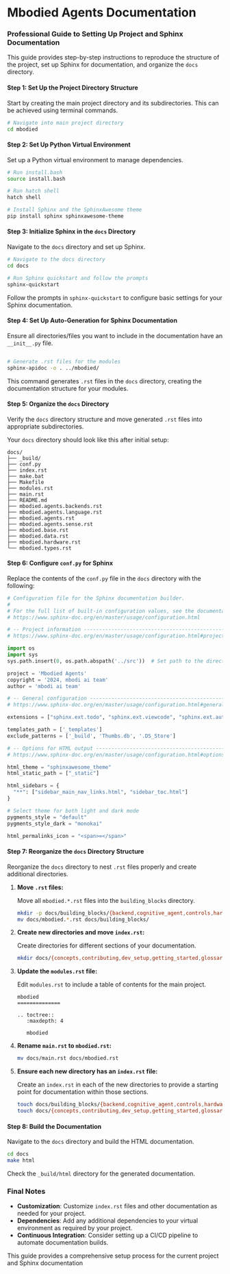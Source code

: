 # Mbodied Agents Documentation

### Professional Guide to Setting Up Project and Sphinx Documentation

This guide provides step-by-step instructions to reproduce the structure of the project, set up Sphinx for documentation, and organize the `docs` directory. 

#### Step 1: Set Up the Project Directory Structure

Start by creating the main project directory and its subdirectories. This can be achieved using terminal commands.

```bash
# Navigate into main project directory
cd mbodied
```
#### Step 2: Set Up Python Virtual Environment

Set up a Python virtual environment to manage dependencies.

```bash
# Run install.bash
source install.bash

# Run hatch shell
hatch shell

# Install Sphinx and the SphinxAwesome theme
pip install sphinx sphinxawesome-theme
```

#### Step 3: Initialize Sphinx in the `docs` Directory

Navigate to the `docs` directory and set up Sphinx.

```bash
# Navigate to the docs directory
cd docs

# Run Sphinx quickstart and follow the prompts
sphinx-quickstart
```

Follow the prompts in `sphinx-quickstart` to configure basic settings for your Sphinx documentation.

#### Step 4: Set Up Auto-Generation for Sphinx Documentation

Ensure all directories/files you want to include in the documentation have an `__init__.py` file.

```bash

# Generate .rst files for the modules
sphinx-apidoc -o . ../mbodied/
```

This command generates `.rst` files in the `docs` directory, creating the documentation structure for your modules.

#### Step 5: Organize the `docs` Directory

Verify the `docs` directory structure and move generated `.rst` files into appropriate subdirectories. 

Your `docs` directory should look like this after initial setup:

```plaintext
docs/
├── _build/
├── conf.py
├── index.rst
├── make.bat
├── Makefile
├── modules.rst
├── main.rst
├── README.md
├── mbodied.agents.backends.rst
├── mbodied.agents.language.rst
├── mbodied.agents.rst
├── mbodied.agents.sense.rst
├── mbodied.base.rst
├── mbodied.data.rst
├── mbodied.hardware.rst
└── mbodied.types.rst
```

#### Step 6: Configure `conf.py` for Sphinx

Replace the contents of the `conf.py` file in the `docs` directory with the following:

```python
# Configuration file for the Sphinx documentation builder.
#
# For the full list of built-in configuration values, see the documentation:
# https://www.sphinx-doc.org/en/master/usage/configuration.html

# -- Project information -----------------------------------------------------
# https://www.sphinx-doc.org/en/master/usage/configuration.html#project-information

import os
import sys
sys.path.insert(0, os.path.abspath('../src'))  # Set path to the directory containing docstrings

project = 'Mbodied Agents'
copyright = '2024, mbodi ai team'
author = 'mbodi ai team'

# -- General configuration ---------------------------------------------------
# https://www.sphinx-doc.org/en/master/usage/configuration.html#general-configuration

extensions = ["sphinx.ext.todo", "sphinx.ext.viewcode", "sphinx.ext.autodoc", "sphinx.ext.napoleon"]

templates_path = ['_templates']
exclude_patterns = ['_build', 'Thumbs.db', '.DS_Store']

# -- Options for HTML output -------------------------------------------------
# https://www.sphinx-doc.org/en/master/usage/configuration.html#options-for-html-output

html_theme = "sphinxawesome_theme"
html_static_path = ["_static"]

html_sidebars = {
  "**": ["sidebar_main_nav_links.html", "sidebar_toc.html"]
}

# Select theme for both light and dark mode
pygments_style = "default"
pygments_style_dark = "monokai"

html_permalinks_icon = "<span>∞</span>"
```

#### Step 7: Reorganize the `docs` Directory Structure

Reorganize the `docs` directory to nest `.rst` files properly and create additional directories.

1. **Move `.rst` files:**

   Move all `mbodied.*.rst` files into the `building_blocks` directory.

   ```bash
   mkdir -p docs/building_blocks/{backend,cognitive_agent,controls,hardware_interface,message,recorder,sample_class}
   mv docs/mbodied.*.rst docs/building_blocks/
   ```

2. **Create new directories and move `index.rst`:**

   Create directories for different sections of your documentation.

   ```bash
   mkdir docs/{concepts,contributing,dev_setup,getting_started,glossary,installation,overview}
   ```

3. **Update the `modules.rst` file:**

   Edit `modules.rst` to include a table of contents for the main project.

   ```plaintext
   mbodied
   ==============

   .. toctree::
      :maxdepth: 4

      mbodied
   ```

4. **Rename `main.rst` to `mbodied.rst`:**

   ```bash
   mv docs/main.rst docs/mbodied.rst
   ```

5. **Ensure each new directory has an `index.rst` file:**

   Create an `index.rst` in each of the new directories to provide a starting point for documentation within those sections.

   ```bash
   touch docs/building_blocks/{backend,cognitive_agent,controls,hardware_interface,message,recorder,sample_class}/index.rst
   touch docs/{concepts,contributing,dev_setup,getting_started,glossary,installation,overview}/index.rst
   ```

#### Step 8: Build the Documentation

Navigate to the `docs` directory and build the HTML documentation.

```bash
cd docs
make html
```

Check the `_build/html` directory for the generated documentation.

### Final Notes

- **Customization**: Customize `index.rst` files and other documentation as needed for your project.
- **Dependencies**: Add any additional dependencies to your virtual environment as required by your project.
- **Continuous Integration**: Consider setting up a CI/CD pipeline to automate documentation builds.

This guide provides a comprehensive setup process for the current project and Sphinx documentation